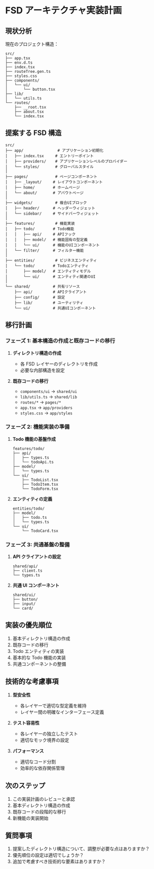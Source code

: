# FSD アーキテクチャ実装計画

## 現状分析

現在のプロジェクト構造：

```
src/
├── app.tsx
├── env.d.ts
├── index.tsx
├── routeTree.gen.ts
├── styles.css
├── components/
│   └── ui/
│       └── button.tsx
├── lib/
│   └── utils.ts
└── routes/
    ├── __root.tsx
    ├── about.tsx
    └── index.tsx
```

## 提案する FSD 構造

```
src/
├── app/               # アプリケーション初期化
│   ├── index.tsx     # エントリーポイント
│   ├── providers/    # アプリケーションレベルのプロバイダー
│   └── styles/       # グローバルスタイル
│
├── pages/            # ページコンポーネント
│   ├── _layout/     # レイアウトコンポーネント
│   ├── home/        # ホームページ
│   └── about/       # アバウトページ
│
├── widgets/          # 複合UIブロック
│   ├── header/      # ヘッダーウィジェット
│   └── sidebar/     # サイドバーウィジェット
│
├── features/         # 機能実装
│   ├── todo/        # Todo機能
│   │   ├── api/     # APIフック
│   │   ├── model/   # 機能固有の型定義
│   │   └── ui/      # 機能のUIコンポーネント
│   └── filter/      # フィルター機能
│
├── entities/         # ビジネスエンティティ
│   └── todo/        # Todoエンティティ
│       ├── model/   # エンティティモデル
│       └── ui/      # エンティティ関連のUI
│
└── shared/          # 共有リソース
    ├── api/         # APIクライアント
    ├── config/      # 設定
    ├── lib/         # ユーティリティ
    └── ui/          # 共通UIコンポーネント
```

## 移行計画

### フェーズ 1: 基本構造の作成と既存コードの移行

1. **ディレクトリ構造の作成**

   - 各 FSD レイヤーのディレクトリを作成
   - 必要な内部構造を設定

2. **既存コードの移行**
   - `components/ui` → `shared/ui`
   - `lib/utils.ts` → `shared/lib`
   - `routes/*` → `pages/*`
   - `app.tsx` → `app/providers`
   - `styles.css` → `app/styles`

### フェーズ 2: 機能実装の準備

1. **Todo 機能の基盤作成**

   ```
   features/todo/
   ├── api/
   │   ├── types.ts
   │   └── todoApi.ts
   ├── model/
   │   └── types.ts
   └── ui/
       ├── TodoList.tsx
       ├── TodoItem.tsx
       └── TodoForm.tsx
   ```

2. **エンティティの定義**
   ```
   entities/todo/
   ├── model/
   │   ├── todo.ts
   │   └── types.ts
   └── ui/
       └── TodoCard.tsx
   ```

### フェーズ 3: 共通基盤の整備

1. **API クライアントの設定**

   ```
   shared/api/
   ├── client.ts
   └── types.ts
   ```

2. **共通 UI コンポーネント**
   ```
   shared/ui/
   ├── button/
   ├── input/
   └── card/
   ```

## 実装の優先順位

1. 基本ディレクトリ構造の作成
2. 既存コードの移行
3. Todo エンティティの実装
4. 基本的な Todo 機能の実装
5. 共通コンポーネントの整備

## 技術的な考慮事項

1. **型安全性**

   - 各レイヤーで適切な型定義を維持
   - レイヤー間の明確なインターフェース定義

2. **テスト容易性**

   - 各レイヤーの独立したテスト
   - 適切なモック境界の設定

3. **パフォーマンス**
   - 適切なコード分割
   - 効率的な依存関係管理

## 次のステップ

1. この実装計画のレビューと承認
2. 基本ディレクトリ構造の作成
3. 既存コードの段階的な移行
4. 新機能の実装開始

## 質問事項

1. 提案したディレクトリ構造について、調整が必要な点はありますか？
2. 優先順位の設定は適切でしょうか？
3. 追加で考慮すべき技術的な要素はありますか？
